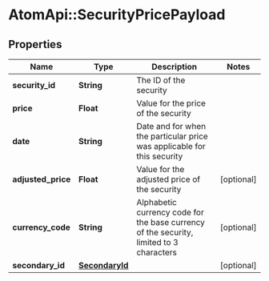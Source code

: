 # AtomApi::SecurityPricePayload

## Properties
Name | Type | Description | Notes
------------ | ------------- | ------------- | -------------
**security_id** | **String** | The ID of the security | 
**price** | **Float** | Value for the price of the security | 
**date** | **String** | Date and for when the particular price was applicable for this security | 
**adjusted_price** | **Float** | Value for the adjusted price of the security | [optional] 
**currency_code** | **String** | Alphabetic currency code for the base currency of the security, limited to 3 characters | [optional] 
**secondary_id** | [**SecondaryId**](SecondaryId.md) |  | [optional] 


